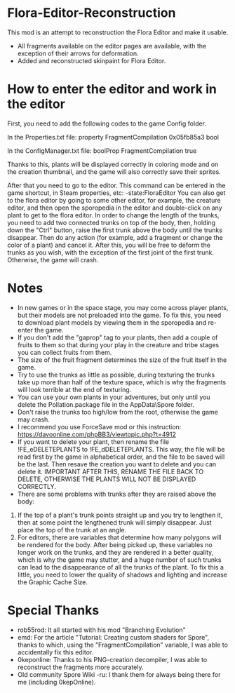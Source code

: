 # Flora-Editor-Reconstruction
This mod is an attempt to reconstruction the Flora Editor and make it usable.
  * All fragments available on the editor pages are available, with the exception of their arrows for deformation.
  * Added and reconstructed skinpaint for Flora Editor.

# How to enter the editor and work in the editor
First, you need to add the following codes to the game Config folder.

In the Properties.txt file:
 property FragmentCompilation  0x05fb85a3           bool

In the ConfigManager.txt file:
 boolProp FragmentCompilation true

Thanks to this, plants will be displayed correctly in coloring mode and on the creation thumbnail, and the game will also correctly save their sprites.

After that you need to go to the editor. This command can be entered in the game shortcut, in Steam properties, etc:
-state:FloraEditor
You can also get to the flora editor by going to some other editor, for example, the creature editor, and then open the sporopedia in the editor and double-click on any plant to get to the flora editor.
In order to change the length of the trunks, you need to add two connected trunks on top of the body, then, holding down the "Ctrl" button, raise the first trunk above the body until the trunks disappear. Then do any action (for example, add a fragment or change the color of a plant) and cancel it.
After this, you will be free to deform the trunks as you wish, with the exception of the first joint of the first trunk. Otherwise, the game will crash.

# Notes
  * In new games or in the space stage, you may come across player plants, but their models are not preloaded into the game. To fix this, you need to download plant models by viewing them in the sporopedia and re-enter the game.
  * If you don't add the "gaprop" tag to your plants, then add a couple of fruits to them so that during your play in the creature and tribe stages you can collect fruits from them.
  * The size of the fruit fragment determines the size of the fruit itself in the game.
  * Try to use the trunks as little as possible, during texturing the trunks take up more than half of the texture space, which is why the fragments will look terrible at the end of texturing.
  * You can use your own plants in your adventures, but only until you delete the Pollation.package file in the AppData\Spore folder.
  * Don't raise the trunks too high/low from the root, otherwise the game may crash.
  * I recommend you use ForceSave mod or this instruction: https://davoonline.com/phpBB3/viewtopic.php?t=4912
  * If you want to delete your plant, then rename the file !FE_eDELETEPLANTS to !FE_dDELETEPLANTS. This way, the file will be read first by the game in alphabetical order, and the file to be saved will be the last. Then resave the creation you want to delete and you can delete it. IMPORTANT AFTER THIS, RENAME THE FILE BACK TO DELETE, OTHERWISE THE PLANTS WILL NOT BE DISPLAYED CORRECTLY.
  * There are some problems with trunks after they are raised above the body:
1. If the top of a plant's trunk points straight up and you try to lengthen it, then at some point the lengthened trunk will simply disappear. Just place the top of the trunk at an angle.
2. For editors, there are variables that determine how many polygons will be rendered for the body. After being picked up, these variables no longer work on the trunks, and they are rendered in a better quality, which is why the game may stutter, and a huge number of such trunks can lead to the disappearance of all the trunks of the plant. To fix this a little, you need to lower the quality of shadows and lighting and increase the Graphic Cache Size.

# Special Thanks
  * rob55rod: It all started with his mod "Branching Evolution"
  * emd: For the article "Tutorial: Creating custom shaders for Spore", thanks to which, using the "FragmentCompilation" variable, I was able to accidentally fix this editor.
  * 0keponline: Thanks to his PNG-creation decompiler, I was able to reconstruct the fragments more accurately.
  * Old community Spore Wiki -ru: I thank them for always being there for me (including 0kepOnline).
